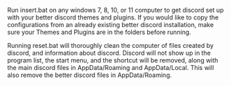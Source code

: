 Run insert.bat on any windows 7, 8, 10, or 11 computer to get discord set up with your better discord
themes and plugins. If you would like to copy the configurations from an already
existing better discord installation, make sure your Themes and Plugins are in the
folders before running.

Running reset.bat will thoroughly clean the computer of files created by discord, and 
information about discord. Discord will not show up in the program list, the 
start menu, and the shortcut will be removed, along with the main discord files 
in AppData/Roaming and AppData/Local. This will also remove the better discord files 
in AppData/Roaming.
